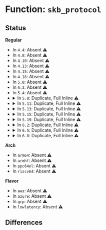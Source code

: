 # Function: <code>skb_protocol</code>

## Status
<b>Regular</b>
<ul>
<li>
In <code>4.4</code>: Absent ⚠️
</li>
<li>
In <code>4.8</code>: Absent ⚠️
</li>
<li>
In <code>4.10</code>: Absent ⚠️
</li>
<li>
In <code>4.13</code>: Absent ⚠️
</li>
<li>
In <code>4.15</code>: Absent ⚠️
</li>
<li>
In <code>4.18</code>: Absent ⚠️
</li>
<li>
In <code>5.0</code>: Absent ⚠️
</li>
<li>
In <code>5.3</code>: Absent ⚠️
</li>
<li>
In <code>5.4</code>: Absent ⚠️
</li>
<li>
<details>
<summary>In <code>5.8</code>: Duplicate, Full Inline ⚠️</summary>

**Collision:** Static Duplication

**Inline:** Full

**Transformation:** False

**Instances:**

```
In net/core/filter.c (ffffffff81a2d384)
Location: include/linux/if_vlan.h:632
Inline: True
Inline callers:
  - net/core/filter.c:bpf_skb_ecn_set_ce
  - net/core/filter.c:bpf_skb_ecn_set_ce
  - net/core/filter.c:INET_ECN_set_ce
  - net/core/filter.c:INET_ECN_set_ce
```
```
In net/sched/cls_api.c (ffffffff81a6bd23)
Location: include/linux/if_vlan.h:632
Inline: True
Inline callers:
  - net/sched/cls_api.c:__tcf_classify
```
</details>
</li>
<li>
<details>
<summary>In <code>5.11</code>: Duplicate, Full Inline ⚠️</summary>

**Collision:** Static Duplication

**Inline:** Full

**Transformation:** False

**Instances:**

```
In net/core/filter.c (ffffffff81a2ec24)
Location: include/linux/if_vlan.h:632
Inline: True
Inline callers:
  - net/core/filter.c:bpf_skb_ecn_set_ce
  - net/core/filter.c:bpf_skb_ecn_set_ce
  - net/core/filter.c:INET_ECN_set_ce
  - net/core/filter.c:INET_ECN_set_ce
```
```
In net/sched/sch_frag.c (ffffffff81a6f65b)
Location: include/linux/if_vlan.h:632
Inline: True
Inline callers:
  - net/sched/sch_frag.c:sch_fragment
  - net/sched/sch_frag.c:sch_fragment
  - net/sched/sch_frag.c:sch_fragment
  - net/sched/sch_frag.c:sch_fragment
  - net/sched/sch_frag.c:sch_fragment
  - net/sched/sch_frag.c:sch_fragment
```
```
In net/sched/cls_api.c (ffffffff81a745b3)
Location: include/linux/if_vlan.h:632
Inline: True
Inline callers:
  - net/sched/cls_api.c:__tcf_classify
```
</details>
</li>
<li>
<details>
<summary>In <code>5.13</code>: Duplicate, Full Inline ⚠️</summary>

**Collision:** Static Duplication

**Inline:** Full

**Transformation:** False

**Instances:**

```
In net/core/filter.c (ffffffff81a16283)
Location: include/linux/if_vlan.h:632
Inline: True
Inline callers:
  - net/core/filter.c:bpf_skb_ecn_set_ce
  - net/core/filter.c:bpf_skb_ecn_set_ce
  - net/core/filter.c:INET_ECN_set_ce
  - net/core/filter.c:INET_ECN_set_ce
```
```
In net/sched/sch_frag.c (ffffffff81a57f28)
Location: include/linux/if_vlan.h:632
Inline: True
Inline callers:
  - net/sched/sch_frag.c:sch_fragment
  - net/sched/sch_frag.c:sch_fragment
  - net/sched/sch_frag.c:sch_fragment
  - net/sched/sch_frag.c:sch_fragment
  - net/sched/sch_frag.c:sch_fragment
  - net/sched/sch_frag.c:sch_fragment
```
```
In net/sched/cls_api.c (ffffffff81a5d133)
Location: include/linux/if_vlan.h:632
Inline: True
Inline callers:
  - net/sched/cls_api.c:__tcf_classify
```
</details>
</li>
<li>
<details>
<summary>In <code>5.15</code>: Duplicate, Full Inline ⚠️</summary>

**Collision:** Static Duplication

**Inline:** Full

**Transformation:** False

**Instances:**

```
In net/core/filter.c (ffffffff81ac71e3)
Location: include/linux/if_vlan.h:632
Inline: True
Inline callers:
  - net/core/filter.c:bpf_skb_ecn_set_ce
  - net/core/filter.c:bpf_skb_ecn_set_ce
  - net/core/filter.c:INET_ECN_set_ce
  - net/core/filter.c:INET_ECN_set_ce
```
```
In net/sched/sch_frag.c (ffffffff81b10ef8)
Location: include/linux/if_vlan.h:632
Inline: True
Inline callers:
  - net/sched/sch_frag.c:sch_fragment
  - net/sched/sch_frag.c:sch_fragment
  - net/sched/sch_frag.c:sch_fragment
  - net/sched/sch_frag.c:sch_fragment
  - net/sched/sch_frag.c:sch_fragment
  - net/sched/sch_frag.c:sch_fragment
```
```
In net/sched/cls_api.c (ffffffff81b162d3)
Location: include/linux/if_vlan.h:632
Inline: True
Inline callers:
  - net/sched/cls_api.c:__tcf_classify
```
</details>
</li>
<li>
<details>
<summary>In <code>5.19</code>: Duplicate, Full Inline ⚠️</summary>

**Collision:** Static Duplication

**Inline:** Full

**Transformation:** False

**Instances:**

```
In net/core/filter.c (ffffffff81c42944)
Location: include/linux/if_vlan.h:637
Inline: True
Inline callers:
  - net/core/filter.c:bpf_skb_ecn_set_ce
  - net/core/filter.c:bpf_skb_ecn_set_ce
  - net/core/filter.c:INET_ECN_set_ce
  - net/core/filter.c:INET_ECN_set_ce
```
```
In net/sched/sch_frag.c (ffffffff81c97fc1)
Location: include/linux/if_vlan.h:637
Inline: True
Inline callers:
  - net/sched/sch_frag.c:sch_fragment
  - net/sched/sch_frag.c:sch_fragment
  - net/sched/sch_frag.c:sch_fragment
  - net/sched/sch_frag.c:sch_fragment
  - net/sched/sch_frag.c:sch_fragment
  - net/sched/sch_frag.c:sch_fragment
```
```
In net/sched/cls_api.c (ffffffff81c9db73)
Location: include/linux/if_vlan.h:637
Inline: True
Inline callers:
  - net/sched/cls_api.c:__tcf_classify
```
</details>
</li>
<li>
<details>
<summary>In <code>6.2</code>: Duplicate, Full Inline ⚠️</summary>

**Collision:** Static Duplication

**Inline:** Full

**Transformation:** False

**Instances:**

```
In net/core/filter.c (ffffffff81df7934)
Location: include/linux/if_vlan.h:634
Inline: True
Inline callers:
  - net/core/filter.c:bpf_skb_ecn_set_ce
  - net/core/filter.c:bpf_skb_ecn_set_ce
  - net/core/filter.c:INET_ECN_set_ce
  - net/core/filter.c:INET_ECN_set_ce
```
```
In net/sched/sch_frag.c (ffffffff81e53f71)
Location: include/linux/if_vlan.h:634
Inline: True
Inline callers:
  - net/sched/sch_frag.c:sch_fragment
  - net/sched/sch_frag.c:sch_fragment
  - net/sched/sch_frag.c:sch_fragment
  - net/sched/sch_frag.c:sch_fragment
  - net/sched/sch_frag.c:sch_fragment
  - net/sched/sch_frag.c:sch_fragment
```
```
In net/sched/cls_api.c (ffffffff81e5a1ab)
Location: include/linux/if_vlan.h:634
Inline: True
Inline callers:
  - net/sched/cls_api.c:__tcf_classify
```
</details>
</li>
<li>
<details>
<summary>In <code>6.5</code>: Duplicate, Full Inline ⚠️</summary>

**Collision:** Static Duplication

**Inline:** Full

**Transformation:** False

**Instances:**

```
In net/core/filter.c (ffffffff81e69634)
Location: include/linux/if_vlan.h:660
Inline: True
Inline callers:
  - net/core/filter.c:bpf_skb_ecn_set_ce
  - net/core/filter.c:bpf_skb_ecn_set_ce
  - net/core/filter.c:INET_ECN_set_ce
  - net/core/filter.c:INET_ECN_set_ce
```
```
In net/sched/sch_frag.c (ffffffff81eaf7f1)
Location: include/linux/if_vlan.h:660
Inline: True
Inline callers:
  - net/sched/sch_frag.c:sch_fragment
  - net/sched/sch_frag.c:sch_fragment
  - net/sched/sch_frag.c:sch_fragment
  - net/sched/sch_frag.c:sch_fragment
  - net/sched/sch_frag.c:sch_fragment
  - net/sched/sch_frag.c:sch_fragment
```
```
In net/sched/cls_api.c (ffffffff81eb6091)
Location: include/linux/if_vlan.h:660
Inline: True
Inline callers:
  - net/sched/cls_api.c:__tcf_classify
```
</details>
</li>
<li>
<details>
<summary>In <code>6.8</code>: Duplicate, Full Inline ⚠️</summary>

**Collision:** Static Duplication

**Inline:** Full

**Transformation:** False

**Instances:**

```
In net/core/filter.c (ffffffff81f28c14)
Location: include/linux/if_vlan.h:660
Inline: True
Inline callers:
  - net/core/filter.c:bpf_skb_ecn_set_ce
  - net/core/filter.c:bpf_skb_ecn_set_ce
  - net/core/filter.c:INET_ECN_set_ce
  - net/core/filter.c:INET_ECN_set_ce
```
```
In net/sched/sch_frag.c (ffffffff81f72271)
Location: include/linux/if_vlan.h:660
Inline: True
Inline callers:
  - net/sched/sch_frag.c:sch_fragment
  - net/sched/sch_frag.c:sch_fragment
  - net/sched/sch_frag.c:sch_fragment
  - net/sched/sch_frag.c:sch_fragment
  - net/sched/sch_frag.c:sch_fragment
  - net/sched/sch_frag.c:sch_fragment
```
```
In net/sched/cls_api.c (ffffffff81f78e5d)
Location: include/linux/if_vlan.h:660
Inline: True
Inline callers:
  - net/sched/cls_api.c:__tcf_classify
```
</details>
</li>
</ul>
<b>Arch</b>
<ul>
<li>
In <code>arm64</code>: Absent ⚠️
</li>
<li>
In <code>armhf</code>: Absent ⚠️
</li>
<li>
In <code>ppc64el</code>: Absent ⚠️
</li>
<li>
In <code>riscv64</code>: Absent ⚠️
</li>
</ul>
<b>Flavor</b>
<ul>
<li>
In <code>aws</code>: Absent ⚠️
</li>
<li>
In <code>azure</code>: Absent ⚠️
</li>
<li>
In <code>gcp</code>: Absent ⚠️
</li>
<li>
In <code>lowlatency</code>: Absent ⚠️
</li>
</ul>

## Differences
